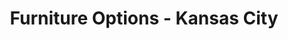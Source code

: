 ---
title: "Furniture Options - Kansas City"
url: /lenexa/furniture-options-kansas-city/
shop: furniture
---